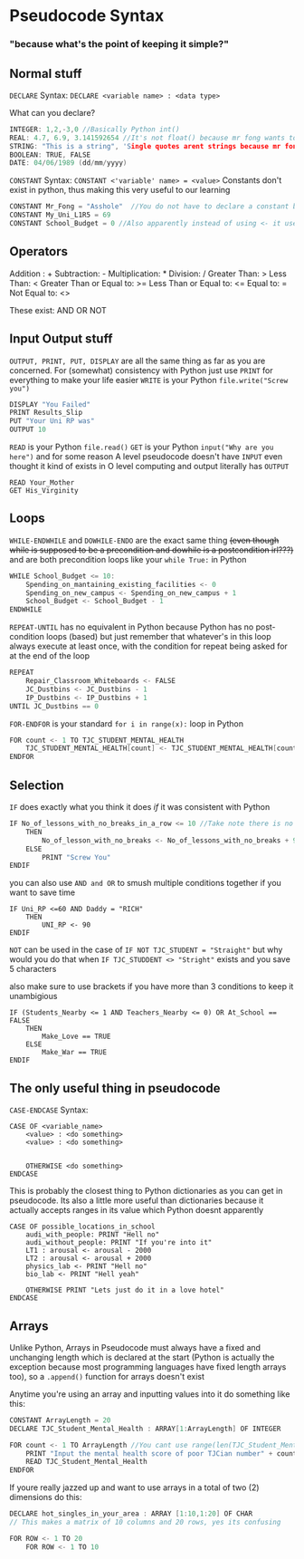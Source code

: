 # Pseudocode Syntax
### "because what's the point of keeping it simple?"

## Normal stuff

`DECLARE`
Syntax: `DECLARE <variable name> : <data type>`

What can you declare?

```C
INTEGER: 1,2,-3,0 //Basically Python int()
REAL: 4.7, 6.9, 3.141592654 //It's not float() because mr fong wants to make everyones life difficult
STRING: "This is a string", 'Single quotes arent strings because mr fong hates you'
BOOLEAN: TRUE, FALSE
DATE: 04/06/1989 (dd/mm/yyyy)
```

`CONSTANT`
Syntax: `CONSTANT <'variable' name> = <value>`
Constants don't exist in python,  thus making this very useful to our learning
```C
CONSTANT Mr_Fong = "Asshole"  //You do not have to declare a constant before you assign a value to it for some reason
CONSTANT My_Uni_L1R5 = 69
CONSTANT School_Budget = 0 //Also apparently instead of using <- it uses = ??? What bs is this
```

## Operators
Addition : +
Subtraction: -
Multiplication: *
Division: / 
Greater Than: >
Less Than: <
Greater Than or Equal to: >=
Less Than or Equal to: <=
Equal to: =
Not Equal to: <>

These exist:
AND
OR
NOT

## Input Output stuff

`OUTPUT, PRINT, PUT, DISPLAY` are all the same thing as far as you are concerned. For (somewhat) consistency with Python just use `PRINT` for everything to make your life easier
`WRITE` is your Python `file.write("Screw you")`

```C
DISPLAY "You Failed"
PRINT Results_Slip
PUT "Your Uni RP was"
OUTPUT 10
```

`READ` is your Python `file.read()`
`GET` is your Python `input("Why are you here")`
and for some reason A level pseudocode doesn't have `INPUT` even thought it kind of exists in O level computing and output literally has `OUTPUT`
```
READ Your_Mother
GET His_Virginity
```

## Loops
`WHILE-ENDWHILE` and `DOWHILE-ENDO` are the exact same thing ~~(even though while is supposed to be a precondition and dowhile is a postcondition irl???)~~ and are both precondition loops like your `while True:` in Python
```C
WHILE School_Budget <= 10:
	Spending_on_mantaining_existing_facilities <- 0
	Spending_on_new_campus <- Spending_on_new_campus + 1
	School_Budget <- School_Budget - 1
ENDWHILE
```

`REPEAT-UNTIL` has no equivalent in Python because Python has no post-condition loops (based) but just remember that whatever's in this loop always execute at least once, with the condition for repeat being asked for at the end of the loop
```C
REPEAT
	Repair_Classroom_Whiteboards <- FALSE
	JC_Dustbins <- JC_Dustbins - 1
	IP_Dustbins <- IP_Dustbins + 1
UNTIL JC_Dustbins == 0
```

`FOR-ENDFOR` is your standard `for i in range(x):` loop in Python
```C
FOR count <- 1 TO TJC_STUDENT_MENTAL_HEALTH
	TJC_STUDENT_MENTAL_HEALTH[count] <- TJC_STUDENT_MENTAL_HEALTH[count] - 9000
ENDFOR
```

## Selection
`IF` does exactly what you think it does *if* it was consistent with Python
```C
IF No_of_lessons_with_no_breaks_in_a_row <= 10 //Take note there is no : at the end
	THEN
		No_of_lesson_with_no_breaks <- No_of_lessons_with_no_breaks + 999
	ELSE
		PRINT "Screw You"
ENDIF
```
you can also use `AND and OR` to smush multiple conditions together if you want to save time
```
IF Uni_RP <=60 AND Daddy = "RICH"
	THEN
		UNI_RP <- 90
ENDIF
```


`NOT` can be used in the case of `IF NOT TJC_STUDENT = "Straight"` but why would you do that when `IF TJC_STUDDENT <> "Stright"` exists and you save 5 characters


also make sure to use brackets if you have more than 3 conditions to keep it unambigious
```
IF (Students_Nearby <= 1 AND Teachers_Nearby <= 0) OR At_School == FALSE
	THEN
		Make_Love == TRUE
	ELSE
		Make_War == TRUE
ENDIF
```


## The only useful thing in pseudocode

`CASE-ENDCASE`
Syntax: 
```
CASE OF <variable_name>
	<value> : <do something>
	<value> : <do something>


	OTHERWISE <do something>
ENDCASE
```
This is probably the closest thing to Python dictionaries as you can get in pseudocode.
Its also a little more useful than dictionaries because it actually accepts ranges in its value which Python doesnt apparently
```
CASE OF possible_locations_in_school
	audi_with_people: PRINT "Hell no"
	audi_without_people: PRINT "If you're into it"
	LT1 : arousal <- arousal - 2000
	LT2 : arousal <- arousal + 2000
	physics_lab <- PRINT "Hell no"
	bio_lab <- PRINT "Hell yeah"

	OTHERWISE PRINT "Lets just do it in a love hotel"
ENDCASE
```

## Arrays
Unlike Python, Arrays in Pseudocode must always have a fixed and unchanging length which is declared at the start (Python is actually the exception because most programming languages have fixed length arrays too), so a `.append()` function for arrays doesn't exist

Anytime you're using an array and inputting values into it do something like this:
```C
CONSTANT ArrayLength = 20
DECLARE TJC_Student_Mental_Health : ARRAY[1:ArrayLength] OF INTEGER

FOR count <- 1 TO ArrayLength //You cant use range(len(TJC_Student_Mental_Health))
	PRINT "Input the mental health score of poor TJCian number" + count
	READ TJC_Student_Mental_Health
ENDFOR
```
If youre really jazzed up and want to use arrays in a total of two (2) dimensions do this:
```C
DECLARE hot_singles_in_your_area : ARRAY [1:10,1:20] OF CHAR
// This makes a matrix of 10 columns and 20 rows, yes its confusing 

FOR ROW <- 1 TO 20
	FOR ROW <- 1 TO 10
	
```
